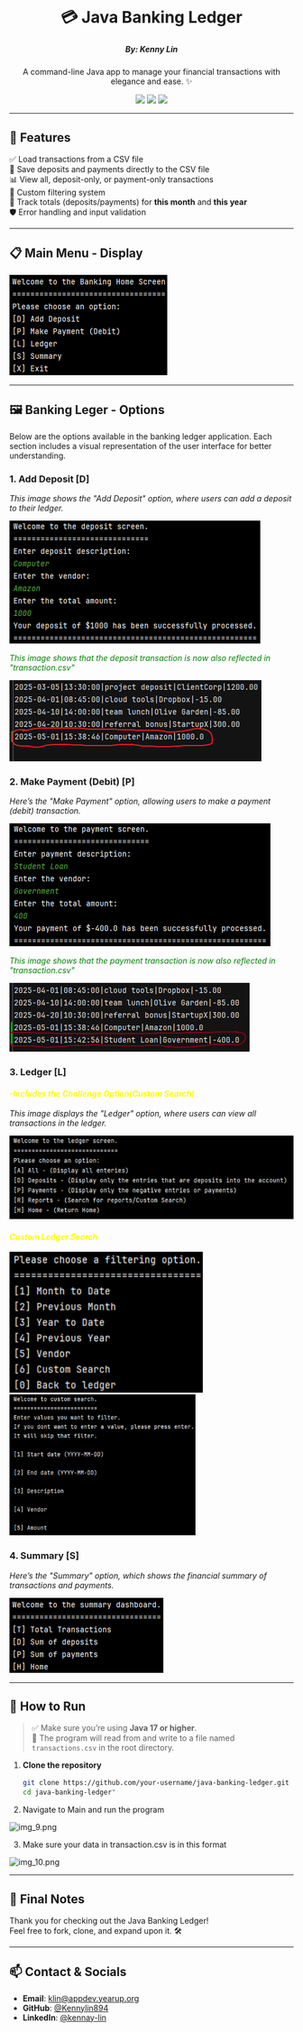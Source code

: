 <h1 align="center">💳 Java Banking Ledger</h1>
<h5 align="center">By: Kenny Lin</h5>

<p align="center">
  A command-line Java app to manage your financial transactions with elegance and ease. ✨
</p>

<p align="center">
  <img src="https://img.shields.io/badge/Java-17+-red?style=flat-square&logo=java">
  <img src="https://img.shields.io/badge/CLI-App-blue?style=flat-square&logo=console">
  <img src="https://img.shields.io/badge/File%20I%2FO-CSV-green?style=flat-square&logo=filezilla">
</p>

---

## 🌟 Features

✅ Load transactions from a CSV file  
💾 Save deposits and payments directly to the CSV file  
📊 View all, deposit-only, or payment-only transactions  
🔎 Custom filtering system  
📆 Track totals (deposits/payments) for **this month** and **this year**  
🛡️ Error handling and input validation

---

## 📋 Main Menu - Display
![img.png](img.png)

---

## 🖼️ Banking Leger -  Options

Below are the options available in the banking ledger application. Each section includes a visual representation of the user interface for better understanding.

### 1. **Add Deposit [D]**

*This image shows the "Add Deposit" option, where users can add a deposit to their ledger.*

![img_1.png](img_1.png)

<span style="color:green;">*This image shows that the deposit transaction is now also reflected in "transaction.csv"*</span>

![img_2.png](img_2.png)

### 2. **Make Payment (Debit) [P]**

*Here’s the "Make Payment" option, allowing users to make a payment (debit) transaction.*

![img_3.png](img_3.png)

<span style="color:green;">*This image shows that the payment transaction is now also reflected in "transaction.csv"*</span>

![img_4.png](img_4.png)

### 3. **Ledger [L]** 
#### <span style="color:yellow;">*-Includes the Challenge Option(Custom Search)*</span>

*This image displays the "Ledger" option, where users can view all transactions in the ledger.*

![img_5.png](img_5.png)

#### <span style="color:yellow;"> *Custom Ledger Search* </span>

<p float="left">
  <img src="img_6.png" height="250px" />
  <img src="img_7.png" height="250px" />
</p>

### 4. **Summary [S]** 

*Here’s the "Summary" option, which shows the financial summary of transactions and payments.*

![img_8.png](img_8.png)

---
## 🚀 How to Run

> ✅ Make sure you’re using **Java 17 or higher**.  
> 📂 The program will read from and write to a file named `transactions.csv` in the root directory.
1. **Clone the repository**
   ```bash
   git clone https://github.com/your-username/java-banking-ledger.git
   cd java-banking-ledger"

2. Navigate to Main and run the program

![img_9.png](img_9.png)

3. Make sure your data in transaction.csv is in this format

![img_10.png](img_10.png)

--------

## 🙌 Final Notes
Thank you for checking out the Java Banking Ledger!  
Feel free to fork, clone, and expand upon it. 🛠️

----

## 📫 Contact & Socials

- **Email**: klin@appdev.yearup.org
- **GitHub**: [@Kennylin894](https://github.com/kennylin894)
- **LinkedIn**: [@kennay-lin](https://www.linkedin.com/in/kennay-lin/)
